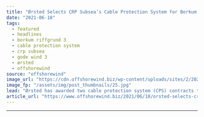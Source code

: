 ```yaml
---
title: "Ørsted Selects CRP Subsea’s Cable Protection System for Borkum Riffgrund 3 and Gode Wind 3"
date: "2021-06-18"
tags: 
  - featured
  - headlines
  - borkum riffgrund 3
  - cable protection system
  - crp subsea
  - gode wind 3
  - ørsted
  - offshorewind
source: "offshorewind"
image_url: "https://cdn.offshorewind.biz/wp-content/uploads/sites/2/2021/04/01095502/Borkum-Riffgrund-2_-c-Orsted.jpg"
image_fp: "/assets/img/post_thumbnails/25.jpg"
lead: "Ørsted has awarded two cable protection system (CPS) contracts to CRP Subsea for the"
article_url: "https://www.offshorewind.biz/2021/06/18/orsted-selects-crp-subseas-cable-protection-system-for-borkum-riffgrund-3-and-gode-wind-3/"
---
```


---
